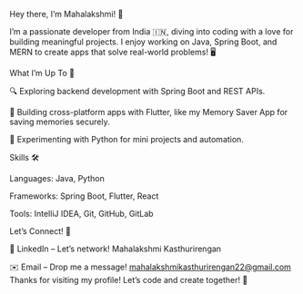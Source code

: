 Hey there, I’m Mahalakshmi! 👋

I’m a passionate developer from India 🇮🇳, diving into coding with a love for building meaningful projects. I enjoy working on Java, Spring Boot, and MERN to create apps that solve real-world problems! 🖥️

What I’m Up To 🌟





🔍 Exploring backend development with Spring Boot and REST APIs.



📱 Building cross-platform apps with Flutter, like my Memory Saver App for saving memories securely.



🐍 Experimenting with Python for mini projects and automation.


Skills 🛠️





Languages: Java, Python



Frameworks: Spring Boot, Flutter, React



Tools: IntelliJ IDEA, Git, GitHub, GitLab

Let’s Connect! 📧





💼 LinkedIn – Let’s network!
Mahalakshmi Kasthurirengan


✉️ Email – Drop me a message!
mahalakshmikasthurirengan22@gmail.com
Thanks for visiting my profile! Let’s code and create together! 🚀
